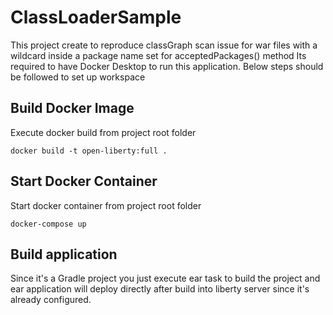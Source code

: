 # ClassLoaderSample

This project create to reproduce classGraph scan issue for war files with a wildcard inside a package name set for acceptedPackages() method
Its required to have Docker Desktop to run this application. Below steps should be followed to set up workspace

## Build Docker Image

Execute docker build from project root folder
````
docker build -t open-liberty:full .
````

## Start Docker Container
Start docker container from project root folder
````
docker-compose up
````

## Build application
Since it's a Gradle project you just execute ear task to build the project and ear application
will deploy directly after build into liberty server since it's already configured.